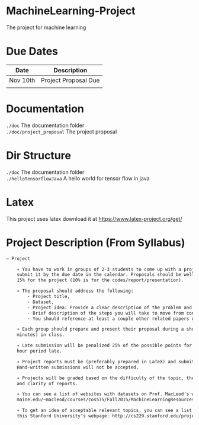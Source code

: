 # MachineLearning-Project
The project for machine learning

# Due Dates
|Date|Description|
|----|-----------|
|Nov 10th|Project Proposal Due|
|||

# Documentation
`./doc` The documentation folder  
`./doc/project_proposal` The project proposal

# Dir Structure
`./doc` The documentation folder  
`./helloTensorflowJava` A hello world for tensor flow in java

# Latex
This project uses latex download it at https://www.latex-project.org/get/

# Project Description (From Syllabus)
```txt
– Project

    ∗ You have to work in groups of 2-3 students to come up with a project idea, write a proposal and
    submit it by the due date in the calendar. Proposals should be well written and worth 5% of the
    15% for the project (10% is for the codes/report/presentation).

    ∗ The proposal should address the following:
        · Project title,
        · Dataset,
        · Project idea: Provide a clear description of the problem and your approach to solving it. This should be at least two paragraphs,
        · Brief description of the steps you will take to move from concept to validated approach,
        · You should reference at least a couple other related papers or web pages to your project topic.

    ∗ Each group should prepare and present their proposal during a short presentation (about 10
    minutes) in class.

    ∗ Late submission will be penalized 25% of the possible points for the entire submission for each 24
    hour period late.

    ∗ Project reports must be (preferably prepared in LaTeX) and submitted as a PDF file online.
    Hand-written submissions will not be accepted.

    ∗ Projects will be graded based on the difficulty of the topic, the achieved results, and completeness
    and clarity of reports.

    ∗ You can see a list of websites with datasets on Prof. MacLeod’s webpage: http://www.cs.usm.
    maine.edu/~macleod/courses/cos575/Fall2015/MachineLearningResources.html.

    ∗ To get an idea of acceptable relevant topics, you can see a list of projects and their reports on
    this Stanford University’s webpage: http://cs229.stanford.edu/projects2016.html.
```